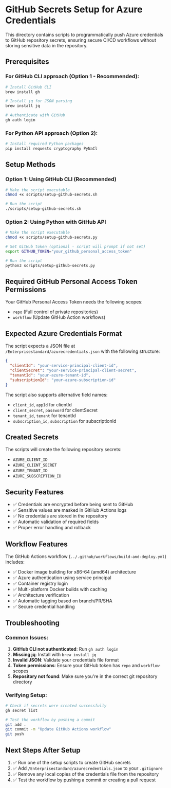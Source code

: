 # GitHub Secrets Setup for Azure Credentials

This directory contains scripts to programmatically push Azure credentials to GitHub repository secrets, ensuring secure CI/CD workflows without storing sensitive data in the repository.

## Prerequisites

### For GitHub CLI approach (Option 1 - Recommended):
```bash
# Install GitHub CLI
brew install gh

# Install jq for JSON parsing
brew install jq

# Authenticate with GitHub
gh auth login
```

### For Python API approach (Option 2):
```bash
# Install required Python packages
pip install requests cryptography PyNaCl
```

## Setup Methods

### Option 1: Using GitHub CLI (Recommended)

```bash
# Make the script executable
chmod +x scripts/setup-github-secrets.sh

# Run the script
./scripts/setup-github-secrets.sh
```

### Option 2: Using Python with GitHub API

```bash
# Make the script executable
chmod +x scripts/setup-github-secrets.py

# Set GitHub token (optional - script will prompt if not set)
export GITHUB_TOKEN="your_github_personal_access_token"

# Run the script
python3 scripts/setup-github-secrets.py
```

## Required GitHub Personal Access Token Permissions

Your GitHub Personal Access Token needs the following scopes:
- `repo` (Full control of private repositories)
- `workflow` (Update GitHub Action workflows)

## Expected Azure Credentials Format

The script expects a JSON file at `/Enterprisestandard/azurecredentials.json` with the following structure:

```json
{
  "clientId": "your-service-principal-client-id",
  "clientSecret": "your-service-principal-client-secret",
  "tenantId": "your-azure-tenant-id",
  "subscriptionId": "your-azure-subscription-id"
}
```

The script also supports alternative field names:
- `client_id`, `appId` for clientId
- `client_secret`, `password` for clientSecret
- `tenant_id`, `tenant` for tenantId
- `subscription_id`, `subscription` for subscriptionId

## Created Secrets

The scripts will create the following repository secrets:
- `AZURE_CLIENT_ID`
- `AZURE_CLIENT_SECRET`
- `AZURE_TENANT_ID`
- `AZURE_SUBSCRIPTION_ID`

## Security Features

- ✅ Credentials are encrypted before being sent to GitHub
- ✅ Sensitive values are masked in GitHub Actions logs
- ✅ No credentials are stored in the repository
- ✅ Automatic validation of required fields
- ✅ Proper error handling and rollback

## Workflow Features

The GitHub Actions workflow (`../.github/workflows/build-and-deploy.yml`) includes:

- ✅ Docker image building for x86-64 (amd64) architecture
- ✅ Azure authentication using service principal
- ✅ Container registry login
- ✅ Multi-platform Docker builds with caching
- ✅ Architecture verification
- ✅ Automatic tagging based on branch/PR/SHA
- ✅ Secure credential handling

## Troubleshooting

### Common Issues:

1. **GitHub CLI not authenticated**: Run `gh auth login`
2. **Missing jq**: Install with `brew install jq`
3. **Invalid JSON**: Validate your credentials file format
4. **Token permissions**: Ensure your GitHub token has `repo` and `workflow` scopes
5. **Repository not found**: Make sure you're in the correct git repository directory

### Verifying Setup:

```bash
# Check if secrets were created successfully
gh secret list

# Test the workflow by pushing a commit
git add .
git commit -m "Update GitHub Actions workflow"
git push
```

## Next Steps After Setup

1. ✅ Run one of the setup scripts to create GitHub secrets
2. ✅ Add `/Enterprisestandard/azurecredentials.json` to your `.gitignore`
3. ✅ Remove any local copies of the credentials file from the repository
4. ✅ Test the workflow by pushing a commit or creating a pull request
